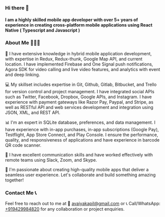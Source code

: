 ### Hi there 👋

#### I am a highly skilled mobile app developer with over 5+ years of experience in creating cross-platform mobile applications using React Native ( Typescript and Javascript )

### About Me 🙋🏻‍♂️

🚀 I have extensive knowledge in hybrid mobile application development, with expertise in Redux, Redux-thunk, Google Map API, and current location. I have implemented Firebase and One Signal push notifications, Agora SDK for video calling and live video features, and analytics with event and deep linking.

💻 My skillset includes expertise in Git, Github, Gitlab, Bitbucket, and Trello for version control and project management. I have integrated social APIs such as Twitter, Facebook, Dropbox, Google APIs, and Instagram. I have experience with payment gateways like Razor Pay, Paypal, and Stripe, as well as RESTful API and web services development and integration using JSON, XML, and REST API.

📊 I'm an expert in SQLite database, preferences, and data management. I have experience with in-app purchases, in-app subscriptions (Google Pay), Testflight, App Store Connect, and Play Console. I ensure the performance, quality, and responsiveness of applications and have experience in barcode QR code scanner.

💬 I have excellent communication skills and have worked effectively with remote teams using Slack, Zoom, and Skype.

🌟 I'm passionate about creating high-quality mobile apps that deliver a seamless user experience. Let's collaborate and build something amazing together!

### Contact Me 📞 

Feel free to reach out to me at 📨 [avaiyakapil@gmail.com](mailto:avaiyakapil@gmail.com) or 📞 Call/WhatsApp: [+919429984820](tel:+919429984820) for any collaboration or project enquiries.
